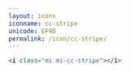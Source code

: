 ```yaml
---
layout: icons
iconname: cc-stripe
unicode: EF9D
permalink: /icon/cc-stripe/
---
```


``` html
<i class="mi mi-cc-stripe"></i>
```
